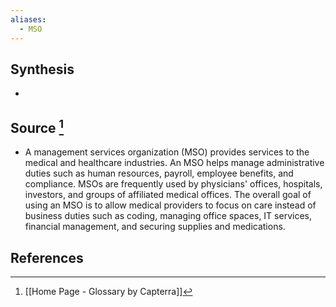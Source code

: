 ```yaml
---
aliases:
  - MSO
---
```

## Synthesis
- 
## Source [^1]
- A management services organization (MSO) provides services to the medical and healthcare industries. An MSO helps manage administrative duties such as human resources, payroll, employee benefits, and compliance. MSOs are frequently used by physicians' offices, hospitals, investors, and groups of affiliated medical offices. The overall goal of using an MSO is to allow medical providers to focus on care instead of business duties such as coding, managing office spaces, IT services, financial management, and securing supplies and medications.
## References

[^1]: [[Home Page - Glossary by Capterra]]